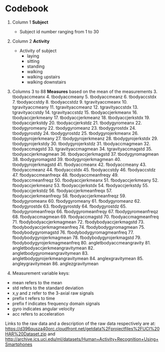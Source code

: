 Codebook
========

1. Column 1 **Subject**
    * Subject id number ranging from 1 to 30
2. Column 2 **Activity**
    * Activity of subject
        * laying 
        * sitting
        * standing
        * walking
        * walking upstairs
        * walking downstairs
3. Columns 3 to 88 **Measures** based on the mean of the measurements
    3. tbodyaccmeanx
    4. tbodyaccmeany
    5. tbodyaccmeanz
    6. tbodyaccstdx
    7. tbodyaccstdy
    8. tbodyaccstdz
    9. tgravityaccmeanx
    10. tgravityaccmeany
    11. tgravityaccmeanz
    12. tgravityaccstdx
    13. tgravityaccstdy
    14.	tgravityaccstdz
    15.	tbodyaccjerkmeanx
    16.	tbodyaccjerkmeany
    17.	tbodyaccjerkmeanz
    18.	tbodyaccjerkstdx
    19.	tbodyaccjerkstdy
    20.	tbodyaccjerkstdz
    21.	tbodygyromeanx
    22.	tbodygyromeany
    22.	tbodygyromeanz
    23.	tbodygyrostdx
    24.	tbodygyrostdy
    24.	tbodygyrostdz
    25.	tbodygyrojerkmeanx
    26.	tbodygyrojerkmeany
    27.	tbodygyrojerkmeanz
    28.	tbodygyrojerkstdx
    29.	tbodygyrojerkstdy
    30.	tbodygyrojerkstdz
    31.	tbodyaccmagmean
    32.	tbodyaccmagstd
    33.	tgravityaccmagmean
    34.	tgravityaccmagstd
    35.	tbodyaccjerkmagmean
    36.	tbodyaccjerkmagstd
    37.	tbodygyromagmean
    38.	tbodygyromagstd
    39.	tbodygyrojerkmagmean
    40.	tbodygyrojerkmagstd
    41.	fbodyaccmeanx
    42.	fbodyaccmeany
    43.	fbodyaccmeanz
    44.	fbodyaccstdx
    45.	fbodyaccstdy
    46.	fbodyaccstdz
    47.	fbodyaccmeanfreqx
    48.	fbodyaccmeanfreqy
    49.	fbodyaccmeanfreqz
    50.	fbodyaccjerkmeanx
    51.	fbodyaccjerkmeany
    52.	fbodyaccjerkmeanz
    53.	fbodyaccjerkstdx
    54.	fbodyaccjerkstdy
    55.	fbodyaccjerkstdz
    56.	fbodyaccjerkmeanfreqx
    57.	fbodyaccjerkmeanfreqy
    58.	fbodyaccjerkmeanfreqz
    59.	fbodygyromeanx
    60.	fbodygyromeany
    61.	fbodygyromeanz
    62.	fbodygyrostdx
    63.	fbodygyrostdy
    64.	fbodygyrostdz
    65.	fbodygyromeanfreqx
    66.	fbodygyromeanfreqy
    67.	fbodygyromeanfreqz
    68.	fbodyaccmagmean
    69.	fbodyaccmagstd
    70.	fbodyaccmagmeanfreq
    71.	fbodybodyaccjerkmagmean
    72.	fbodybodyaccjerkmagstd
    73.	fbodybodyaccjerkmagmeanfreq
    74.	fbodybodygyromagmean
    75.	fbodybodygyromagstd
    76.	fbodybodygyromagmeanfreq
    77.	fbodybodygyrojerkmagmean
    78.	fbodybodygyrojerkmagstd
    79.	fbodybodygyrojerkmagmeanfreq
    80.	angletbodyaccmeangravity
    81.	angletbodyaccjerkmeangravitymean
    82.	angletbodygyromeangravitymean
    83.	angletbodygyrojerkmeangravitymean
    84.	anglexgravitymean
    85.	angleygravitymean
    86.	anglezgravitymean          

4. Measurement variable keys:
  * mean refers to the mean
  * std refers to the standard deviation
  * x,y and z refer to the 3-axial raw signals
  * prefix t refers to time
  * prefix f indicates frequency domain signals
  * gyro indicates angular velocity
  * acc refers to acceleration
            
Links to the raw data and a description of the raw data respectively are at: https://d396qusza40orc.cloudfront.net/getdata%2Fprojectfiles%2FUCI%20HAR%20Dataset.zip  and http://archive.ics.uci.edu/ml/datasets/Human+Activity+Recognition+Using+Smartphones     
